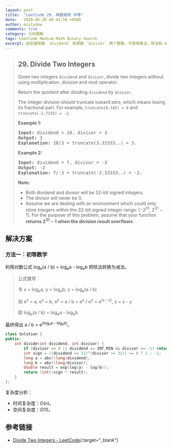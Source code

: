 ```yaml
---
layout: post
title:  "LeetCode 29. 两数相除 中等"
date:   2020-06-20 08:41:50 +0800
author: mistydew
comments: true
category: 力扣题解
tags: LeetCode Medium Math Binary-Search
excerpt: 给定被除数 `dividend` 和除数 `divisor` 两个整数，不使用乘法、除法和 mod 运算符使两数相除。
---
```

> ## 29. Divide Two Integers
> 
> Given two integers `dividend` and `divisor`, divide two integers without using multiplication, division and mod operator.
> 
> Return the quotient after dividing `dividend` by `divisor`.
> 
> The integer division should truncate toward zero, which means losing its fractional part. For example, `truncate(8.345) = 8` and `truncate(-2.7335) = -2`.
> 
> **Example 1:**
> 
> <pre>
> <strong>Input:</strong> dividend = 10, divisor = 3
> <strong>Output:</strong> 3
> <strong>Explanation:</strong> 10/3 = truncate(3.33333..) = 3.
> </pre>
> 
> **Example 2:**
> 
> <pre>
> <strong>Input:</strong> dividend = 7, divisor = -3
> <strong>Output:</strong> -2
> <strong>Explanation:</strong> 7/-3 = truncate(-2.33333..) = -2.
> </pre>
> 
> **Note:**
> 
> * Both dividend and divisor will be 32-bit signed integers.
> * The divisor will never be 0.
> * Assume we are dealing with an environment which could only store integers within the 32-bit signed integer range: [−2<sup>31</sup>,  2<sup>31</sup> − 1]. For the purpose of this problem, assume that your function **returns 2<sup>31</sup> − 1 when the division result overflows**.

## 解决方案

### 方法一：初等数学

利用对数公式 log<sub>e</sub>(a / b) = log<sub>e</sub>a - log<sub>e</sub>b 把除法转换为减法。

> 公式推导：
> 
> 令 x = log<sub>e</sub>a, y = log<sub>e</sub>b, z = log<sub>e</sub>(a / b)
> 
> 则 e<sup>x</sup> = a, e<sup>y</sup> = b, e<sup>z</sup> = a / b = e<sup>x</sup> / e<sup>y</sup> = e<sup>(x - y)</sup>, z = x - y
> 
> 即 log<sub>e</sub>(a / b) = log<sub>e</sub>a - log<sub>e</sub>b

最终得出 a / b = e<sup>(log<sub>e</sub>a - log<sub>e</sub>b)</sup>。

```cpp
class Solution {
public:
    int divide(int dividend, int divisor) {
        if (divisor == 0 || dividend == INT_MIN && divisor == -1) return INT_MAX;
        int sign = ((dividend >> 31)^(divisor >> 31)) == 0 ? 1 : -1;
        long a = abs((long)dividend);
        long b = abs((long)divisor);
        double result = exp(log(a) - log(b));
        return (int)(sign * result);
    }
};
```

复杂度分析：
* 时间复杂度：*O*(n)。
* 空间复杂度：*O*(1)。

## 参考链接

* [Divide Two Integers - LeetCode](https://leetcode.com/problems/divide-two-integers/){:target="_blank"}
